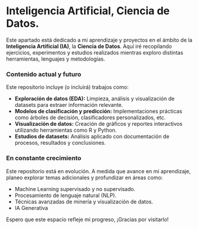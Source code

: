 # Inteligencia Artificial, Ciencia de Datos.

Este apartado está dedicado a mi aprendizaje y proyectos en el ámbito de la **Inteligencia Artificial (IA)**, la **Ciencia de Datos**. 
Aquí iré recopilando ejercicios, experimentos y estudios realizados mientras exploro distintas herramientas, lenguajes y metodologías.

### Contenido actual y futuro
Este repositorio incluye (o incluirá) trabajos como:
- **Exploración de datos (EDA):** Limpieza, análisis y visualización de datasets para extraer información relevante.
- **Modelos de clasificación y predicción:** Implementaciones prácticas como árboles de decisión, clasificadores personalizados, etc.
- **Visualización de datos:** Creación de gráficos y reportes interactivos utilizando herramientas como R y Python.
- **Estudios de datasets:** Análisis aplicado con documentación de procesos, resultados y conclusiones.

### En constante crecimiento
Este repositorio está en evolución. A medida que avance en mi aprendizaje, planeo explorar temas adicionales y profundizar en áreas como:
- Machine Learning supervisado y no supervisado.
- Procesamiento de lenguaje natural (NLP).
- Técnicas avanzadas de minería y visualización de datos.
- IA Generativa

Espero que este espacio refleje mi progreso, ¡Gracias por visitarlo!

